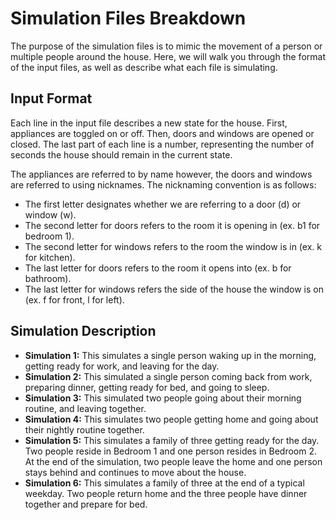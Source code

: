 # Simulation Files Breakdown

The purpose of the simulation files is to mimic the movement of a person or
multiple people around the house. Here, we will walk you through the format of
the input files, as well as describe what each file is simulating.

## Input Format

Each line in the input file describes a new state for the house. First, appliances
are toggled on or off. Then, doors and windows are opened or closed. The last part
of each line is a number, representing the number of seconds the house should
remain in the current state.

The appliances are referred to by name however, the doors and windows are referred
to using nicknames. The nicknaming convention is as follows:
- The first letter designates whether we are referring to a door (d) or window (w).
- The second letter for doors refers to the room it is opening in (ex. b1 for bedroom 1).
- The second letter for windows refers to the room the window is in (ex. k for kitchen).
- The last letter for doors refers to the room it opens into (ex. b for bathroom).
- The last letter for windows refers the side of the house the window is on (ex. f for front, l for left).

## Simulation Description

* **Simulation 1:** This simulates a single person waking up in the morning,
getting ready for work, and leaving for the day.
* **Simulation 2:** This simulated a single person coming back from work, preparing
dinner, getting ready for bed, and going to sleep.
* **Simulation 3:** This simulated two people going about their morning routine,
and leaving together.
* **Simulation 4:** This simulates two people getting home and going about their
nightly routine together.
* **Simulation 5:** This simulates a family of three getting ready for the day.
Two people reside in Bedroom 1 and one person resides in Bedroom 2. At the end
of the simulation, two people leave the home and one person stays behind and
continues to move about the house.
* **Simulation 6:** This simulates a family of three at the end of a typical weekday.
Two people return home and the three people have dinner together and prepare for bed. 
